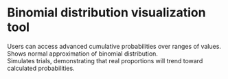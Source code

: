 # Binomial distribution visualization tool
Users can access advanced cumulative probabilities over ranges of values.  
Shows normal approximation of binomial distribution.  
Simulates trials, demonstrating that real proportions will trend toward calculated probabilities.  
